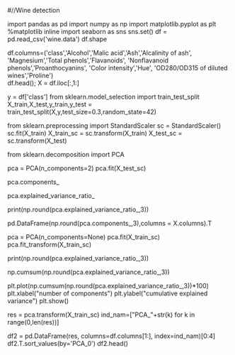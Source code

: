 #//Wine detection 

import pandas as pd 
import numpy as np
import matplotlib.pyplot as plt
%matplotlib inline
import seaborn as sns 
sns.set()
df = pd.read_csv('wine.data')
df.shape

df.columns=('class','Alcohol','Malic acid','Ash','Alcalinity of ash',
            'Magnesium','Total phenols','Flavanoids',
            'Nonflavanoid phenols','Proanthocyanins',
            'Color intensity','Hue',
            'OD280/OD315 of diluted wines','Proline')    
df.head();
X = df.iloc[:,1:]

y = df['class']
from sklearn.model_selection import train_test_split
X_train,X_test,y_train,y_test = train_test_split(X,y,test_size=0.3,random_state=42) 

from sklearn.preprocessing import StandardScaler
sc = StandardScaler()
sc.fit(X_train)
X_train_sc = sc.transform(X_train)
X_test_sc = sc.transform(X_test)

from sklearn.decomposition import PCA

pca = PCA(n_components=2)
pca.fit(X_test_sc)

pca.components_

pca.explained_variance_ratio_

print(np.round(pca.explained_variance_ratio_,3))

pd.DataFrame(np.round(pca.components_,3),columns = X.columns).T

pca = PCA(n_components=None)
pca.fit(X_train_sc)
pca.fit_transform(X_train_sc)

print(np.round(pca.explained_variance_ratio_,3))

np.cumsum(np.round(pca.explained_variance_ratio_,3))

plt.plot(np.cumsum(np.round(pca.explained_variance_ratio_,3))*100)
plt.xlabel("number of components")
plt.ylabel("cumulative explained variance")
plt.show()

res = pca.transform(X_train_sc)
ind_nam=["PCA_"+str(k) for k in range(0,len(res))]

df2 = pd.DataFrame(res, columns=df.columns[1:],
                  index=ind_nam)[0:4]
df2.T.sort_values(by='PCA_0')
df2.head()
